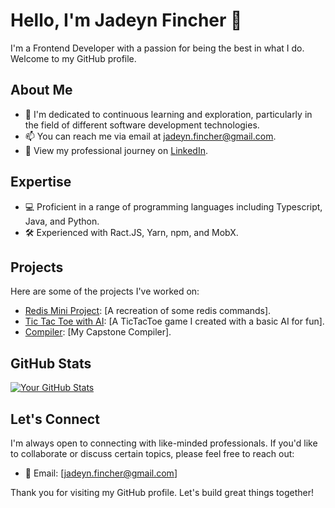 # Hello, I'm Jadeyn Fincher 👋

I'm a Frontend Developer with a passion for being the best in what I do. Welcome to my GitHub profile.

## About Me

- 🔬 I'm dedicated to continuous learning and exploration, particularly in the field of different software development technologies.
- 📫 You can reach me via email at jadeyn.fincher@gmail.com.
- 💼 View my professional journey on [LinkedIn](https://www.linkedin.com/in/jadeyn-fincher).

## Expertise

- 💻 Proficient in a range of programming languages including Typescript, Java, and Python.
- 🛠️ Experienced with Ract.JS, Yarn, npm, and MobX.

## Projects

Here are some of the projects I've worked on:

- [Redis Mini Project](https://github.com/Vcvzgbzz/RedisMini-Project): [A recreation of some redis commands].
- [Tic Tac Toe with AI](https://github.com/Vcvzgbzz/ticTacToeWithComputerAI): [A TicTacToe game I created with a basic AI for fun].
- [Compiler](https://github.com/Vcvzgbzz/CatScript-Compilers-Project): [My Capstone Compiler].

## GitHub Stats

[![Your GitHub Stats](https://github-readme-stats.vercel.app/api?username=Vcvzgbzz&show_icons=true&count_private=true)](https://github.com/Vcvzgbzz)


## Let's Connect

I'm always open to connecting with like-minded professionals. If you'd like to collaborate or discuss certain topics, please feel free to reach out:

- 📧 Email: [jadeyn.fincher@gmail.com]

Thank you for visiting my GitHub profile. Let's build great things together!
